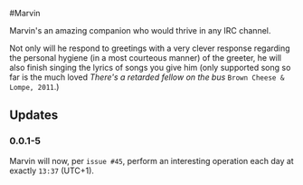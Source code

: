 #Marvin

Marvin's an amazing companion who would thrive in any IRC channel.

Not only will he respond to greetings with a very clever response
regarding the personal hygiene (in a most courteous manner) of the
greeter, he will also finish singing the lyrics of songs you give
him (only supported song so far is the much loved *There's a retarded
fellow on the bus* `Brown Cheese & Lompe, 2011`.)

## Updates

### 0.0.1-5

Marvin will now, per `issue #45`, perform an interesting operation each day
at exactly `13:37` (UTC+1).
